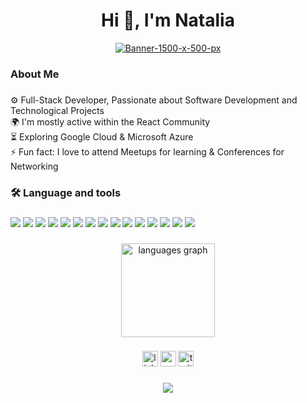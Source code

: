<h1 align="center">Hi 👋, I'm Natalia</h1>
<div align="center">
  <a href="https://ibb.co/YcGfhCV"><img src="https://i.ibb.co/CbFVQcS/Banner-1500-x-500-px.png" alt="Banner-1500-x-500-px" border="0"></a>
</div>

###

<h3 align="left">About Me</h3>

###

<p align="left">⚙️ Full-Stack Developer, Passionate about Software Development and Technological Projects<br>🌍 I'm mostly active within the React Community<br>⏳ Exploring Google Cloud & Microsoft Azure<br>⚡ Fun fact: I love to attend Meetups for learning & Conferences for Networking</p>

###

<h3 align="left">🛠 Language and tools</h3>

###

<div align="left">
  <img src="https://skillicons.dev/icons?i=flutter">
  <img src="https://skillicons.dev/icons?i=angular">
  <img src="https://skillicons.dev/icons?i=react">
  <img src="https://skillicons.dev/icons?i=net">
  <img src="https://skillicons.dev/icons?i=ts">
  <img src="https://skillicons.dev/icons?i=postman">
  <img src="https://skillicons.dev/icons?i=git">
  <img src="https://skillicons.dev/icons?i=python">
  <img src="https://skillicons.dev/icons?i=html">
  <img src="https://skillicons.dev/icons?i=js">
  <img src="https://skillicons.dev/icons?i=docker">
  <img src="https://skillicons.dev/icons?i=linux">
  <img src="https://skillicons.dev/icons?i=c#">
  <img src="https://skillicons.dev/icons?i=blender">
  <img src="https://skillicons.dev/icons?i=unity">
</div>

###

<div align="center">
  <img src="https://github-readme-stats.vercel.app/api/top-langs?username=maurodesouza&locale=en&hide_title=false&layout=compact&card_width=320&langs_count=5&theme=dracula&hide_border=false" height="150" alt="languages graph"  />
</div>

###

<div align="center">
  <img src="https://img.shields.io/static/v1?message=LinkedIn&logo=linkedin&label=&color=0077B5&logoColor=white&labelColor=&style=for-the-badge" height="25" alt="linkedin logo"  />
  <img src="https://img.shields.io/static/v1?message=Youtube&logo=youtube&label=&color=FF0000&logoColor=white&labelColor=&style=for-the-badge" height="25" alt="youtube logo"  />
  <img src="https://img.shields.io/static/v1?message=Twitter&logo=twitter&label=&color=1DA1F2&logoColor=white&labelColor=&style=for-the-badge" height="25" alt="twitter logo"  />
</div>

###

<div align="center">
  <img src="https://visitor-badge.laobi.icu/badge?page_id=maurodesouza.maurodesouza&"  />
</div>

###
